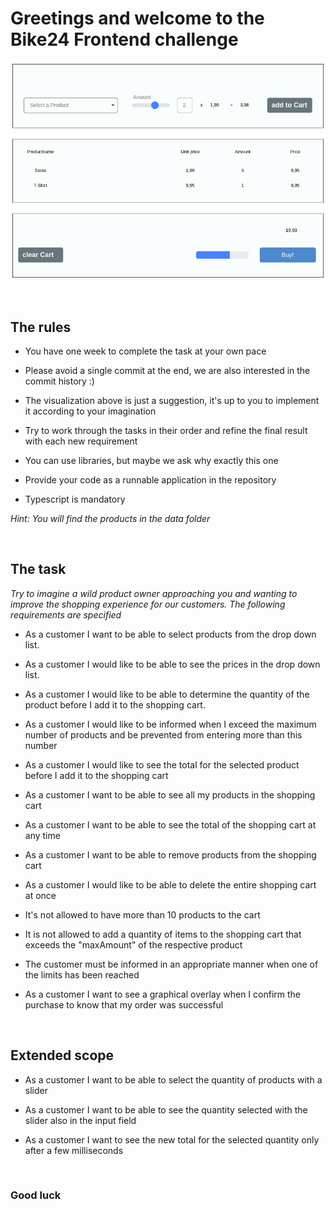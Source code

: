 # Greetings and welcome to the Bike24 Frontend challenge

![UI example](https://github.com/Bike24/FrontendCodingChallenge/blob/main/assets/ui_example.png?raw=true)

&nbsp;
&nbsp;

## The rules
* You have one week to complete the task at your own pace

* Please avoid a single commit at the end, we are also interested in the commit history :)

* The visualization above is just a suggestion, it's up to you to implement it according to your imagination

* Try to work through the tasks in their order and refine the final result with each new requirement

* You can use libraries, but maybe we ask why exactly this one

* Provide your code as a runnable application in the repository

* Typescript is mandatory

_Hint: You will find the products in the data folder_ 

&nbsp;
&nbsp;


## The task

_Try to imagine a wild product owner approaching you and wanting to improve the shopping experience for our customers. The following requirements are specified_


* As a customer I want to be able to select products from the drop down list.

* As a customer I would like to be able to see the prices in the drop down list.

* As a customer I would like to be able to determine the quantity of the product before I add it to the shopping cart.

* As a customer I would like to be informed when I exceed the maximum number of products and be prevented from entering more than this number

* As a customer I would like to see the total for the selected product before I add it to the shopping cart

* As a customer I want to be able to see all my products in the shopping cart

* As a customer I want to be able to see the total of the shopping cart at any time

* As a customer I want to be able to remove products from the shopping cart

* As a customer I would like to be able to delete the entire shopping cart at once

* It's not allowed to have more than 10 products to the cart

* It is not allowed to add a quantity of items to the shopping cart that exceeds the "maxAmount" of the respective product

* The customer must be informed in an appropriate manner when one of the limits has been reached

* As a customer I want to see a graphical overlay when I confirm the purchase to know that my order was successful

&nbsp;
&nbsp;


## Extended scope

* As a customer I want to be able to select the quantity of products with a slider

* As a customer I want to be able to see the quantity selected with the slider also in the input field

* As a customer I want to see the new total for the selected quantity only after a few milliseconds

 
 
&nbsp;
&nbsp;
&nbsp;


### Good luck
